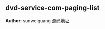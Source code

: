## dvd-service-com-paging-list
**Author:** sunweiguang [源码地址](http://gitlab.rd.vyohui.com/FE-Service/dvd-service-com-paging-list.git)


